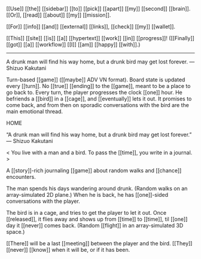 [[Use]] [[the]] [[sidebar]] [[to]] [[pick]] [[apart]] [[my]] [[second]] [[brain]].
[[Or]], [[read]] [[about]] [[my]] [[mission]].

[[For]] [[info]] [[and]] [[external]] [[links]], [[check]] [[my]] [[wallet]].

[[This]] [[site]] [[is]] [[a]] [[hypertext]] [[work]] [[in]] [[progress]]! 
([[Finally]] [[got]] [[a]] [[workflow]] [[I]] [[am]] [[happy]] [[with]].)

* * *
A drunk man will find his way home, but a drunk bird may get lost forever. — Shizuo Kakutani 

Turn-based [[game]] ([[maybe]] ADV VN format). Board state is updated every [[turn]]. No [[true]] [[ending]] to the [[game]], meant to be a place to go back to. Every turn, the player progresses the clock [[one]] hour. He befriends a [[bird]] in a [[cage]], and [[eventually]] lets it out. It promises to come back, and from then on sporadic conversations with the bird are the main emotional thread.

HOME 

“A drunk man will find his way home, but a drunk bird may get lost forever.” — Shizuo Kakutani 

< You live with a man and a bird. To pass the [[time]], you write in a journal. > 

A [[story]]-rich journaling [[game]] about random walks and [[chance]] encounters. 

The man spends his days wandering around drunk. 
(Random walks on an array-simulated 2D plane.) 
When he is back, he has [[one]]-sided conversations with the player. 

The bird is in a cage, and tries to get the player to let it out.
Once [[released]], it flies away and shows up from [[time]] to [[time]], til [[one]] day it [[never]] comes back. 
(Random [[flight]] in an array-simulated 3D space.) 

[[There]] will be a last [[meeting]] between the player and the bird. [[They]] [[never]] [[know]] when it will be, or if it has been.
